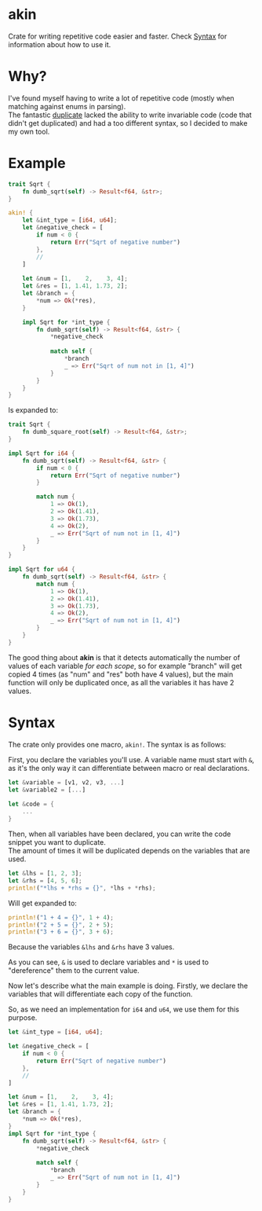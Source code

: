 # akin
Crate for writing repetitive code easier and faster.
Check [Syntax](#syntax) for information about how to use it.

# Why?
I've found myself having to write a lot of repetitive code (mostly when matching against enums in parsing).  
The fantastic [duplicate](https://crates.io/crates/duplicate) lacked the ability to write invariable code (code that didn't get duplicated) and had a too different syntax,  so I decided to make my own tool.  


# Example
```rust
trait Sqrt {
    fn dumb_sqrt(self) -> Result<f64, &str>;
}

akin! {
    let &int_type = [i64, u64];
    let &negative_check = [
        if num < 0 {
            return Err("Sqrt of negative number")
        }, 
        //
    ]
    
    let &num = [1,    2,    3, 4];
    let &res = [1, 1.41, 1.73, 2];
    let &branch = {
        *num => Ok(*res),
    }

    impl Sqrt for *int_type {
        fn dumb_sqrt(self) -> Result<f64, &str> {
            *negative_check
            
            match self {
                *branch
                _ => Err("Sqrt of num not in [1, 4]")
            }
        }
    }
}
```

Is expanded to:

```rust
trait Sqrt {
    fn dumb_square_root(self) -> Result<f64, &str>;
}

impl Sqrt for i64 {
    fn dumb_sqrt(self) -> Result<f64, &str> {
        if num < 0 {
            return Err("Sqrt of negative number")
        }

        match num {
            1 => Ok(1),
            2 => Ok(1.41),
            3 => Ok(1.73),
            4 => Ok(2),
            _ => Err("Sqrt of num not in [1, 4]")
        }
    }
}

impl Sqrt for u64 {
    fn dumb_sqrt(self) -> Result<f64, &str> {
        match num {
            1 => Ok(1),
            2 => Ok(1.41),
            3 => Ok(1.73),
            4 => Ok(2),
            _ => Err("Sqrt of num not in [1, 4]")
        }
    }
}
```

The good thing about **akin** is that it detects automatically the number of values of each variable *for each scope*, so for example "branch" will get copied 4 times (as "num" and "res" both have 4 values), but the main function will only be duplicated once, as all the variables it has have 2 values.

# Syntax
The crate only provides one macro, `akin!`.
The syntax is as follows:

First, you declare the variables you'll use. 
A variable name must start with `&`, as it's the only way it can differentiate between macro or real declarations.

```rust
let &variable = [v1, v2, v3, ...]
let &variable2 = [...]
    
let &code = {
    ...
}
```

Then, when all variables have been declared, you can write the code snippet you want to duplicate.  
The amount of times it will be duplicated depends on the variables that are used.  

```rust
let &lhs = [1, 2, 3];
let &rhs = [4, 5, 6];
println!("*lhs + *rhs = {}", *lhs + *rhs);
```

Will get expanded to:

```rust
println!("1 + 4 = {}", 1 + 4);
println!("2 + 5 = {}", 2 + 5);
println!("3 + 6 = {}", 3 + 6);
```
Because the variables `&lhs` and `&rhs` have 3 values.

As you can see, `&` is used to declare variables and `*` is used to "dereference" them to the current value.

Now let's describe what the main example is doing.
Firstly, we declare the variables that will differentiate each copy of the function.

So, as we need an implementation for `i64` and `u64`, we use them for this purpose.
```rust
let &int_type = [i64, u64];
```
```rust
let &negative_check = [
    if num < 0 {
        return Err("Sqrt of negative number")
    }, 
    //
]

let &num = [1,    2,    3, 4];
let &res = [1, 1.41, 1.73, 2];
let &branch = {
    *num => Ok(*res),
}
impl Sqrt for *int_type {
    fn dumb_sqrt(self) -> Result<f64, &str> {
        *negative_check
        
        match self {
            *branch
            _ => Err("Sqrt of num not in [1, 4]")
        }
    }
}
